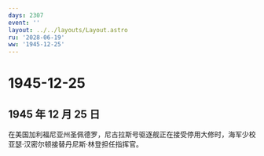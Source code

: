 ```yaml
---
days: 2307
event: ''
layout: ../../layouts/Layout.astro
ru: '2028-06-19'
ww: '1945-12-25'
---
```


# 1945-12-25

## 1945 年 12 月 25 日

在美国加利福尼亚州圣佩德罗，尼古拉斯号驱逐舰正在接受停用大修时，海军少校亚瑟·汉密尔顿接替丹尼斯·林登担任指挥官。